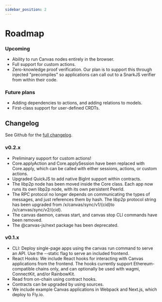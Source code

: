 ```yaml
---
sidebar_position: 2
---
```


# Roadmap

### Upcoming

* Ability to run Canvas nodes entirely in the browser.
* Full support for custom actions.
* Zero-knowledge proof verification. Our plan is to support this through injected "precompiles" so applications can call out to a SnarkJS verifier from within their code.

### Future plans

* Adding dependencies to actions, and adding relations to models.
* First-class support for user-defined CRDTs.

## Changelog

See Github for the [full changelog](https://github.com/canvasxyz/canvas/releases).

### v0.2.x

* Preliminary support for custom actions!
* Core.applyAction and Core.applySession have been replaced with Core.apply, which can be called with either sessions, actions, or custom actions.
* Upgraded QuickJS to add native BigInt support within contracts.
* The libp2p node has been moved inside the Core class. Each app now runs its own libp2p node, with its own persistent PeerId.
* The RPC protocol no longer depends on communicating the types of messages, and just references them by hash. The libp2p protocol string has been upgraded from /x/canvas/sync/v1/{cid}to /x/canvas/sync/v2/{cid}.
* The canvas daemon, canvas start, and canvas stop CLI commands have been removed.
* The @canvas-js/next package has been deprecated.

### v0.1.x

* CLI: Deploy single-page apps using the canvas run command to serve an API. Use the --static flag to serve an included frontend.
* React Hooks: We include React hooks for interacting with Canvas applications from the frontend. The hooks currently support Ethereum-compatible chains only, and can optionally be used with wagmi, ConnectKit, and/or RainbowKit.
* Read from on-chain using contract hooks.
* Contracts can be upgraded by using sources.
* We include example Canvas applications in Webpack and Next.js, which deploy to Fly.io.
